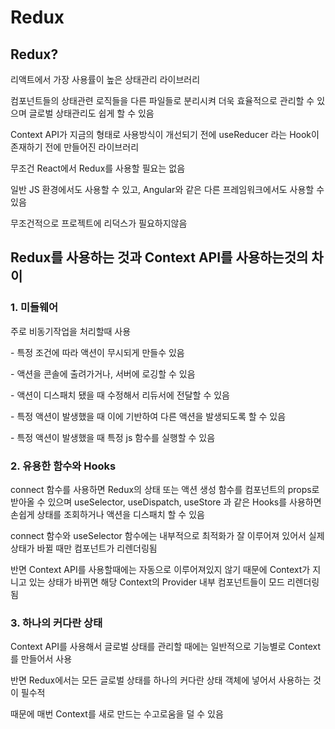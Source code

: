 # Redux

## Redux?

리액트에서 가장 사용률이 높은 상태관리 라이브러리

컴포넌트들의 상태관련 로직들을 다른 파일들로 분리시켜 더욱 효율적으로 관리할 수 있으며 글로벌 상태관리도 쉽게 할 수 있음

Context API가 지금의 형태로 사용방식이 개선되기 전에 useReducer 라는 Hook이 존재하기 전에 만들어진 라이브러리

무조건 React에서 Redux를 사용할 필요는 없음

일반 JS 환경에서도 사용할 수 있고, Angular와 같은 다른 프레임워크에서도 사용할 수 있음

무조건적으로 프로젝트에 리덕스가 필요하지않음

## Redux를 사용하는 것과 Context API를 사용하는것의 차이

### 1. 미들웨어

주로 비동기작업을 처리할때 사용

\- 특정 조건에 따라 액션이 무시되게 만들수 있음

\- 액션을 콘솔에 출려가거나, 서버에 로깅할 수 있음

\- 액션이 디스패치 됐을 때 수정해서 리듀서에 전달할 수 있음

\- 특정 액션이 발생했을 때 이에 기반하여 다른 액션을 발생되도록 할 수 있음

\- 특정 액션이 발생했을 때 특정 js 함수를 실행할 수 있음

### 2. 유용한 함수와 Hooks

connect 함수를 사용하면 Redux의 상태 또는 액션 생성 함수를 컴포넌트의 props로 받아올 수 있으며 useSelector, useDispatch, useStore 과 같은 Hooks를 사용하면 손쉽게 상태를 조회하거나 액션을 디스패치 할 수 있음

connect 함수와 useSelector 함수에는 내부적으로 최적화가 잘 이루어져 있어서 실제 상태가 바뀔 때만 컴포넌트가 리렌더링됨

반면 Context API를 사용할때에는 자동으로 이루어져있지 않기 때문에 Context가 지니고 있는 상태가 바뀌면 해당 Context의 Provider 내부 컴포넌트들이 모드 리렌더링 됨

### 3. 하나의 커다란 상태

Context API를 사용해서 글로벌 상태를 관리할 때에는 일반적으로 기능별로 Context를 만들어서 사용

반면 Redux에서는 모든 글로벌 상태를 하나의 커다란 상태 객체에 넣어서 사용하는 것이 필수적

때문에 매번 Context를 새로 만드는 수고로움을 덜 수 있음
